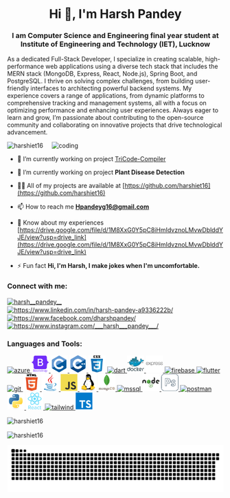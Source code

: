 <h1 align="center">Hi 👋, I'm Harsh Pandey</h1>
<h3 align="center">I am Computer Science and Engineering final year student at Institute of Engineering and Technology (IET), Lucknow</h3>

<p align="left"> As a dedicated Full-Stack Developer, I specialize in creating scalable, high-performance web applications using a diverse tech stack that includes the MERN stack (MongoDB, Express, React, Node.js), Spring Boot, and PostgreSQL. I thrive on solving complex challenges, from building user-friendly interfaces to architecting powerful backend systems. My experience covers a range of applications, from dynamic platforms to comprehensive tracking and management systems, all with a focus on optimizing performance and enhancing user experiences. Always eager to learn and grow, I’m passionate about contributing to the open-source community and collaborating on innovative projects that drive technological advancement.</p>


<img align="right" alt="coding" width="400" src="https://gifdb.com/images/high/programming-crazy-hard-typing-animation-dz0h9gpwght2nl4t.gif">

<p align="left"> <img src="https://komarev.com/ghpvc/?username=harshiet16&label=Profile%20views&color=0e75b6&style=flat" alt="harshiet16" /> </p>

- 🔭 I’m currently working on project [TriCode-Compiler](https://github.com/harshiet16/TriCode-Compiler)

- 🔭 I’m currently working on project **Plant Disease Detection**

- 👨‍💻 All of my projects are available at [https://github.com/harshiet16](https://github.com/harshiet16)

- 📫 How to reach me **Hpandeyg16@gmail.com**

- 📄 Know about my experiences [https://drive.google.com/file/d/1M8XxG0Y5pC8iHmIdvznoLMvwDblddYJE/view?usp=drive_link](https://drive.google.com/file/d/1M8XxG0Y5pC8iHmIdvznoLMvwDblddYJE/view?usp=drive_link)

- ⚡ Fun fact **Hi, I'm Harsh, I make jokes when I'm uncomfortable.**

<h3 align="left">Connect with me:</h3>
<p align="left">
<a href="https://twitter.com/harsh__pandey__" target="blank"><img align="center" src="https://raw.githubusercontent.com/rahuldkjain/github-profile-readme-generator/master/src/images/icons/Social/twitter.svg" alt="harsh__pandey__" height="30" width="40" /></a>
<a href="https://linkedin.com/in/https://www.linkedin.com/in/harsh-pandey-a9336222b/" target="blank"><img align="center" src="https://raw.githubusercontent.com/rahuldkjain/github-profile-readme-generator/master/src/images/icons/Social/linked-in-alt.svg" alt="https://www.linkedin.com/in/harsh-pandey-a9336222b/" height="30" width="40" /></a>
<a href="https://fb.com/https://www.facebook.com/dharshpandey/" target="blank"><img align="center" src="https://raw.githubusercontent.com/rahuldkjain/github-profile-readme-generator/master/src/images/icons/Social/facebook.svg" alt="https://www.facebook.com/dharshpandey/" height="30" width="40" /></a>
<a href="https://instagram.com/https://www.instagram.com/___harsh___pandey___/" target="blank"><img align="center" src="https://raw.githubusercontent.com/rahuldkjain/github-profile-readme-generator/master/src/images/icons/Social/instagram.svg" alt="https://www.instagram.com/___harsh___pandey___/" height="30" width="40" /></a>
</p>

<h3 align="left">Languages and Tools:</h3>
<p align="left"> <a href="https://azure.microsoft.com/en-in/" target="_blank" rel="noreferrer"> <img src="https://www.vectorlogo.zone/logos/microsoft_azure/microsoft_azure-icon.svg" alt="azure" width="40" height="40"/> </a> <a href="https://getbootstrap.com" target="_blank" rel="noreferrer"> <img src="https://raw.githubusercontent.com/devicons/devicon/master/icons/bootstrap/bootstrap-plain-wordmark.svg" alt="bootstrap" width="40" height="40"/> </a> <a href="https://www.cprogramming.com/" target="_blank" rel="noreferrer"> <img src="https://raw.githubusercontent.com/devicons/devicon/master/icons/c/c-original.svg" alt="c" width="40" height="40"/> </a> <a href="https://www.w3schools.com/cpp/" target="_blank" rel="noreferrer"> <img src="https://raw.githubusercontent.com/devicons/devicon/master/icons/cplusplus/cplusplus-original.svg" alt="cplusplus" width="40" height="40"/> </a> <a href="https://www.w3schools.com/css/" target="_blank" rel="noreferrer"> <img src="https://raw.githubusercontent.com/devicons/devicon/master/icons/css3/css3-original-wordmark.svg" alt="css3" width="40" height="40"/> </a> <a href="https://dart.dev" target="_blank" rel="noreferrer"> <img src="https://www.vectorlogo.zone/logos/dartlang/dartlang-icon.svg" alt="dart" width="40" height="40"/> </a> <a href="https://www.docker.com/" target="_blank" rel="noreferrer"> <img src="https://raw.githubusercontent.com/devicons/devicon/master/icons/docker/docker-original-wordmark.svg" alt="docker" width="40" height="40"/> </a> <a href="https://expressjs.com" target="_blank" rel="noreferrer"> <img src="https://raw.githubusercontent.com/devicons/devicon/master/icons/express/express-original-wordmark.svg" alt="express" width="40" height="40"/> </a> <a href="https://firebase.google.com/" target="_blank" rel="noreferrer"> <img src="https://www.vectorlogo.zone/logos/firebase/firebase-icon.svg" alt="firebase" width="40" height="40"/> </a> <a href="https://flutter.dev" target="_blank" rel="noreferrer"> <img src="https://www.vectorlogo.zone/logos/flutterio/flutterio-icon.svg" alt="flutter" width="40" height="40"/> </a> <a href="https://git-scm.com/" target="_blank" rel="noreferrer"> <img src="https://www.vectorlogo.zone/logos/git-scm/git-scm-icon.svg" alt="git" width="40" height="40"/> </a> <a href="https://www.w3.org/html/" target="_blank" rel="noreferrer"> <img src="https://raw.githubusercontent.com/devicons/devicon/master/icons/html5/html5-original-wordmark.svg" alt="html5" width="40" height="40"/> </a> <a href="https://www.java.com" target="_blank" rel="noreferrer"> <img src="https://raw.githubusercontent.com/devicons/devicon/master/icons/java/java-original.svg" alt="java" width="40" height="40"/> </a> <a href="https://developer.mozilla.org/en-US/docs/Web/JavaScript" target="_blank" rel="noreferrer"> <img src="https://raw.githubusercontent.com/devicons/devicon/master/icons/javascript/javascript-original.svg" alt="javascript" width="40" height="40"/> </a> <a href="https://www.linux.org/" target="_blank" rel="noreferrer"> <img src="https://raw.githubusercontent.com/devicons/devicon/master/icons/linux/linux-original.svg" alt="linux" width="40" height="40"/> </a> <a href="https://www.mongodb.com/" target="_blank" rel="noreferrer"> <img src="https://raw.githubusercontent.com/devicons/devicon/master/icons/mongodb/mongodb-original-wordmark.svg" alt="mongodb" width="40" height="40"/> </a> <a href="https://www.microsoft.com/en-us/sql-server" target="_blank" rel="noreferrer"> <img src="https://www.svgrepo.com/show/303229/microsoft-sql-server-logo.svg" alt="mssql" width="40" height="40"/> </a> <a href="https://nodejs.org" target="_blank" rel="noreferrer"> <img src="https://raw.githubusercontent.com/devicons/devicon/master/icons/nodejs/nodejs-original-wordmark.svg" alt="nodejs" width="40" height="40"/> </a> <a href="https://www.photoshop.com/en" target="_blank" rel="noreferrer"> <img src="https://raw.githubusercontent.com/devicons/devicon/master/icons/photoshop/photoshop-line.svg" alt="photoshop" width="40" height="40"/> </a> <a href="https://postman.com" target="_blank" rel="noreferrer"> <img src="https://www.vectorlogo.zone/logos/getpostman/getpostman-icon.svg" alt="postman" width="40" height="40"/> </a> <a href="https://www.python.org" target="_blank" rel="noreferrer"> <img src="https://raw.githubusercontent.com/devicons/devicon/master/icons/python/python-original.svg" alt="python" width="40" height="40"/> </a> <a href="https://reactjs.org/" target="_blank" rel="noreferrer"> <img src="https://raw.githubusercontent.com/devicons/devicon/master/icons/react/react-original-wordmark.svg" alt="react" width="40" height="40"/> </a> <a href="https://tailwindcss.com/" target="_blank" rel="noreferrer"> <img src="https://www.vectorlogo.zone/logos/tailwindcss/tailwindcss-icon.svg" alt="tailwind" width="40" height="40"/> </a> <a href="https://www.typescriptlang.org/" target="_blank" rel="noreferrer"> <img src="https://raw.githubusercontent.com/devicons/devicon/master/icons/typescript/typescript-original.svg" alt="typescript" width="40" height="40"/> </a> </p>

<p><img align="center" src="https://github-readme-stats.vercel.app/api/top-langs?username=harshiet16&show_icons=true&locale=en&layout=compact" alt="harshiet16" /></p>

<p><img align="center" src="https://github-readme-streak-stats.herokuapp.com/?user=harshiet16&" alt="harshiet16" /></p>




<picture>
  <source media="(prefers-color-scheme: dark)" srcset="https://raw.githubusercontent.com/harshiet16/harshiet16/output/github-snake-dark.svg" />
  <source media="(prefers-color-scheme: light)" srcset="https://raw.githubusercontent.com/harshiet16/harshiet16/output/github-snake.svg" />
  <img alt="github-snake" src="https://raw.githubusercontent.com/harshiet16/harshiet16/output/github-snake.svg" />
</picture>
